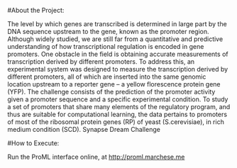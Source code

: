 #About the Project:

The level by which genes are transcribed is determined in large part by the DNA sequence upstream to the gene, known as the promoter region. Although widely studied, we are still far from a quantitative and predictive understanding of how transcriptional regulation is encoded in gene promoters. One obstacle in the field is obtaining accurate measurements of transcription derived by different promoters. To address this, an experimental system was designed to measure the transcription derived by different promoters, all of which are inserted into the same genomic location upstream to a reporter gene – a yellow florescence protein gene (YFP). The challenge consists of the prediction of the promoter activity given a promoter sequence and a specific experimental condition. To study a set of promoters that share many elements of the regulatory program, and thus are suitable for computational learning, the data pertains to promoters of most of the ribosomal protein genes (RP) of yeast (S.cerevisiae), in rich medium condition (SCD).
Synapse Dream Challenge

#How to Execute:

Run the ProML interface online, at http://proml.marchese.me
